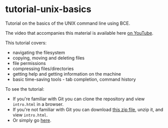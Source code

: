 tutorial-unix-basics
=====================

Tutorial on the basics of the UNIX command line using BCE.

The video that accompanies this material is available here [on YouTube](http://youtu.be/pAY6E0FdWUo).

This tutorial covers:

* navigating the filesystem
* copying, moving and deleting files
* file permissions
* compressing files/directories
* getting help and getting information on the machine
* basic time-saving tools - tab completion, command history

To see the tutorial:

 * If you're familiar with Git you can clone the repository and view `intro.html` in a browser.
 * If you're not familiar with Git you can download [this zip file](https://github.com/berkeley-scf/tutorial-unix-basics/archive/master.zip), unzip it, and view `intro.html`.
 * Or simply go [here](https://htmlpreview.github.io/?https://github.com/berkeley-scf/tutorial-unix-basics/blob/master/unix-basics.html).
